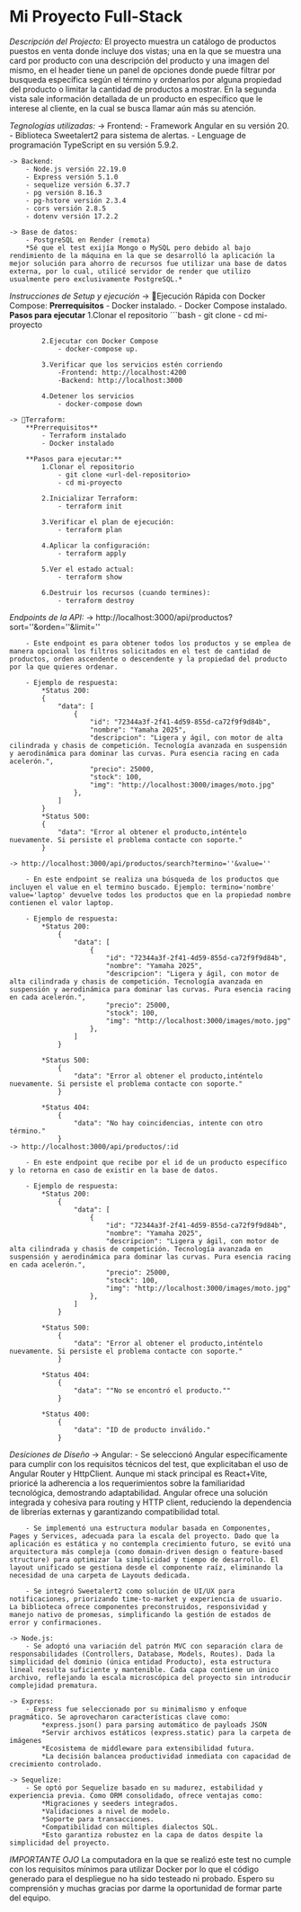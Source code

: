 # Mi Proyecto Full-Stack

*Descripción del Projecto:*
    El proyecto muestra un catálogo de productos puestos en venta donde incluye dos vistas; una en la que se muestra una card por producto con una descripción del producto y una imagen del mismo, en el header tiene un panel de opciones donde puede filtrar por busqueda específica según el término y ordenarlos por alguna propiedad del producto o limitar la cantidad de productos a mostrar. En la segunda vista sale información detallada de un producto en específico que le interese al cliente, en la cual se busca llamar aún más su atención.


*Tegnologías utilizadas:*
    -> Frontend:
        - Framework Angular en su versión 20.
        - Biblioteca Sweetalert2 para sistema de alertas.
        - Lenguage de programación TypeScript en su versión 5.9.2.

    -> Backend:
        - Node.js versión 22.19.0
        - Express versión 5.1.0
        - sequelize versión 6.37.7
        - pg versión 8.16.3
        - pg-hstore versión 2.3.4
        - cors versión 2.8.5
        - dotenv versión 17.2.2

    -> Base de datos: 
        - PostgreSQL en Render (remota) 
        *Sé que el test exijía Mongo o MySQL pero debido al bajo rendimiento de la máquina en la que se desarrolló la aplicación la mejor solución para ahorro de recursos fue utilizar una base de datos externa, por lo cual, utilicé servidor de render que utilizo usualmente pero exclusivamente PostgreSQL.*

*Instrucciones de Setup y ejecución*
    -> 🚀Ejecución Rápida con Docker Compose:
        **Prerrequisitos**
            - Docker instalado.
            - Docker Compose instalado.
        **Pasos para ejecutar**
            1.Clonar el repositorio
                ```bash
                - git clone <url-del-repositorio>
                - cd mi-proyecto

            2.Ejecutar con Docker Compose
                - docker-compose up.

            3.Verificar que los servicios estén corriendo
                -Frontend: http://localhost:4200
                -Backend: http://localhost:3000

            4.Detener los servicios
                - docker-compose down

    -> 🚀Terraform:
        **Prerrequisitos**
            - Terraform instalado
            - Docker instalado

        **Pasos para ejecutar:**
            1.Clonar el repositorio
                - git clone <url-del-repositorio>
                - cd mi-proyecto

            2.Inicializar Terraform: 
                - terraform init

            3.Verificar el plan de ejecución:
                - terraform plan

            4.Aplicar la configuración:
                - terraform apply

            5.Ver el estado actual:
                - terraform show

            6.Destruir los recursos (cuando termines):
                - terraform destroy

*Endpoints de la API:*
    -> http://localhost:3000/api/productos?sort=''&orden=''&limit='' 
        
        - Este endpoint es para obtener todos los productos y se emplea de manera opcional los filtros solicitados en el test de cantidad de productos, orden ascendente o descendente y la propiedad del producto por la que quieres ordenar.
        
        - Ejemplo de respuesta:
            *Status 200:
            {
                "data": [
                    {
                        "id": "72344a3f-2f41-4d59-855d-ca72f9f9d84b",
                        "nombre": "Yamaha 2025",
                        "descripcion": "Ligera y ágil, con motor de alta cilindrada y chasis de competición. Tecnología avanzada en suspensión y aerodinámica para dominar las curvas. Pura esencia racing en cada acelerón.",
                        "precio": 25000,
                        "stock": 100,
                        "img": "http://localhost:3000/images/moto.jpg"
                    },
                ]
            }
            *Status 500:
            {
                "data": "Error al obtener el producto,inténtelo nuevamente. Si persiste el problema contacte con soporte."
            }

    -> http://localhost:3000/api/productos/search?termino=''&value=''

        - En este endpoint se realiza una búsqueda de los productos que incluyen el value en el termino buscado. Ejemplo: termino='nombre' value='laptop' devuelve todos los productos que en la propiedad nombre contienen el valor laptop.

        - Ejemplo de respuesta:
            *Status 200:
                {
                    "data": [
                        {
                            "id": "72344a3f-2f41-4d59-855d-ca72f9f9d84b",
                            "nombre": "Yamaha 2025",
                            "descripcion": "Ligera y ágil, con motor de alta cilindrada y chasis de competición. Tecnología avanzada en suspensión y aerodinámica para dominar las curvas. Pura esencia racing en cada acelerón.",
                            "precio": 25000,
                            "stock": 100,
                            "img": "http://localhost:3000/images/moto.jpg"
                        },
                    ]
                }

            *Status 500:
                {
                    "data": "Error al obtener el producto,inténtelo nuevamente. Si persiste el problema contacte con soporte."
                }

            *Status 404:
                {
                    "data": "No hay coincidencias, intente con otro término."
                }
    -> http://localhost:3000/api/productos/:id

        - En este endpoint que recibe por el id de un producto específico y lo retorna en caso de existir en la base de datos.

        - Ejemplo de respuesta:
            *Status 200:
                {
                    "data": [
                        {
                            "id": "72344a3f-2f41-4d59-855d-ca72f9f9d84b",
                            "nombre": "Yamaha 2025",
                            "descripcion": "Ligera y ágil, con motor de alta cilindrada y chasis de competición. Tecnología avanzada en suspensión y aerodinámica para dominar las curvas. Pura esencia racing en cada acelerón.",
                            "precio": 25000,
                            "stock": 100,
                            "img": "http://localhost:3000/images/moto.jpg"
                        },
                    ]
                }

            *Status 500:
                {
                    "data": "Error al obtener el producto,inténtelo nuevamente. Si persiste el problema contacte con soporte."
                }

            *Status 404:
                {
                    "data": ""No se encontró el producto.""
                }

            *Status 400:
                {
                    "data": "ID de producto inválido."
                }

*Desiciones de Diseño*
    -> Angular:
        - Se seleccionó Angular específicamente para cumplir con los requisitos técnicos del test, que explicitaban el uso de Angular Router y HttpClient. Aunque mi stack principal es React+Vite, prioricé la adherencia a los requerimientos sobre la familiaridad tecnológica, demostrando adaptabilidad. Angular ofrece una solución integrada y cohesiva para routing y HTTP client, reduciendo la dependencia de librerías externas y garantizando compatibilidad total.
        
        - Se implementó una estructura modular basada en Componentes, Pages y Services, adecuada para la escala del proyecto. Dado que la aplicación es estática y no contempla crecimiento futuro, se evitó una arquitectura más compleja (como domain-driven design o feature-based structure) para optimizar la simplicidad y tiempo de desarrollo. El layout unificado se gestiona desde el componente raíz, eliminando la necesidad de una carpeta de Layouts dedicada.

        - Se integró Sweetalert2 como solución de UI/UX para notificaciones, priorizando time-to-market y experiencia de usuario. La biblioteca ofrece componentes preconstruidos, responsividad y manejo nativo de promesas, simplificando la gestión de estados de error y confirmaciones.

    -> Node.js:
        - Se adoptó una variación del patrón MVC con separación clara de responsabilidades (Controllers, Database, Models, Routes). Dada la simplicidad del dominio (única entidad Producto), esta estructura lineal resulta suficiente y mantenible. Cada capa contiene un único archivo, reflejando la escala microscópica del proyecto sin introducir complejidad prematura.

    -> Express:
        - Express fue seleccionado por su minimalismo y enfoque pragmático. Se aprovecharon características clave como:
            *express.json() para parsing automático de payloads JSON
            *Servir archivos estáticos (express.static) para la carpeta de imágenes
            *Ecosistema de middleware para extensibilidad futura.
            *La decisión balancea productividad inmediata con capacidad de crecimiento controlado.

    -> Sequelize:
        - Se optó por Sequelize basado en su madurez, estabilidad y experiencia previa. Como ORM consolidado, ofrece ventajas como:
            *Migraciones y seeders integrados.
            *Validaciones a nivel de modelo.
            *Soporte para transacciones.
            *Compatibilidad con múltiples dialectos SQL.
            *Esto garantiza robustez en la capa de datos despite la simplicidad del proyecto.
    

*IMPORTANTE OJO*
    La computadora en la que se realizó este test no cumple con los requisitos mínimos para utilizar Docker por lo que el código generado para el despliegue no ha sido testeado ni probado. Espero su comprensión y muchas gracias por darme la oportunidad de formar parte del equipo.